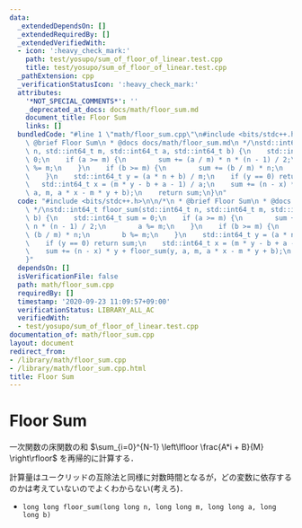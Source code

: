 ```yaml
---
data:
  _extendedDependsOn: []
  _extendedRequiredBy: []
  _extendedVerifiedWith:
  - icon: ':heavy_check_mark:'
    path: test/yosupo/sum_of_floor_of_linear.test.cpp
    title: test/yosupo/sum_of_floor_of_linear.test.cpp
  _pathExtension: cpp
  _verificationStatusIcon: ':heavy_check_mark:'
  attributes:
    '*NOT_SPECIAL_COMMENTS*': ''
    _deprecated_at_docs: docs/math/floor_sum.md
    document_title: Floor Sum
    links: []
  bundledCode: "#line 1 \"math/floor_sum.cpp\"\n#include <bits/stdc++.h>\n\n/*\n *\
    \ @brief Floor Sum\n * @docs docs/math/floor_sum.md\n */\nstd::int64_t floor_sum(std::int64_t\
    \ n, std::int64_t m, std::int64_t a, std::int64_t b) {\n    std::int64_t sum =\
    \ 0;\n    if (a >= m) {\n        sum += (a / m) * n * (n - 1) / 2;\n        a\
    \ %= m;\n    }\n    if (b >= m) {\n        sum += (b / m) * n;\n        b %= m;\n\
    \    }\n    std::int64_t y = (a * n + b) / m;\n    if (y == 0) return sum;\n \
    \   std::int64_t x = (m * y - b + a - 1) / a;\n    sum += (n - x) * y + floor_sum(y,\
    \ a, m, a * x - m * y + b);\n    return sum;\n}\n"
  code: "#include <bits/stdc++.h>\n\n/*\n * @brief Floor Sum\n * @docs docs/math/floor_sum.md\n\
    \ */\nstd::int64_t floor_sum(std::int64_t n, std::int64_t m, std::int64_t a, std::int64_t\
    \ b) {\n    std::int64_t sum = 0;\n    if (a >= m) {\n        sum += (a / m) *\
    \ n * (n - 1) / 2;\n        a %= m;\n    }\n    if (b >= m) {\n        sum +=\
    \ (b / m) * n;\n        b %= m;\n    }\n    std::int64_t y = (a * n + b) / m;\n\
    \    if (y == 0) return sum;\n    std::int64_t x = (m * y - b + a - 1) / a;\n\
    \    sum += (n - x) * y + floor_sum(y, a, m, a * x - m * y + b);\n    return sum;\n\
    }"
  dependsOn: []
  isVerificationFile: false
  path: math/floor_sum.cpp
  requiredBy: []
  timestamp: '2020-09-23 11:09:57+09:00'
  verificationStatus: LIBRARY_ALL_AC
  verifiedWith:
  - test/yosupo/sum_of_floor_of_linear.test.cpp
documentation_of: math/floor_sum.cpp
layout: document
redirect_from:
- /library/math/floor_sum.cpp
- /library/math/floor_sum.cpp.html
title: Floor Sum
---
```

# Floor Sum

一次関数の床関数の和 $\sum_{i=0}^{N-1} \left\lfloor \frac{A*i + B}{M} \right\rfloor$ を再帰的に計算する．

計算量はユークリッドの互除法と同様に対数時間となるが，どの変数に依存するのかは考えていないのでよくわからない(考えろ)．

- `long long floor_sum(long long n, long long m, long long a, long long b)`